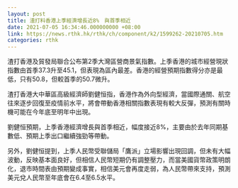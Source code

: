 ```yaml
---
layout: post
title: 渣打料香港上季經濟增長近8%　與首季相近　
date: 2021-07-05 16:34:46.000000000 +08:00
link: https://news.rthk.hk/rthk/ch/component/k2/1599262-20210705.htm
categories: rthk
---
```


渣打香港及貿發局聯合公布第2季大灣區營商景氣指數。上季香港的城市經營現狀指數由首季37.3升至45.1，但表現為區內最差。香港的經營預期指數得分亦是最低，只有50.8，但較首季的50.7微升。

渣打香港大中華區高級經濟師劉健恒指，香港作為外向型經濟，當國際通關、航空往來逐步回復至疫情前水平，將會帶動香港相關指數表現有較大反彈，預測有關時機可能在今年底至明年中出現。

劉健恒預期，上季香港經濟增長與首季相近，幅度接近8%，主要由於去年同期基數低、預期上季出口繼續強勁等帶動。

另外，劉健恒提到，上季人民幣受聯儲局「鷹派」立場影響出現回調，但未有大幅波動，反映基本面良好，但相信人民幣短期仍有調整壓力，而當美國貨幣政策明朗化，退市時間表由預期變成事實，相信美元會再度走弱，為人民幣帶來支持，預測美元兌人民幣至年底會在6.4至6.5水平。
